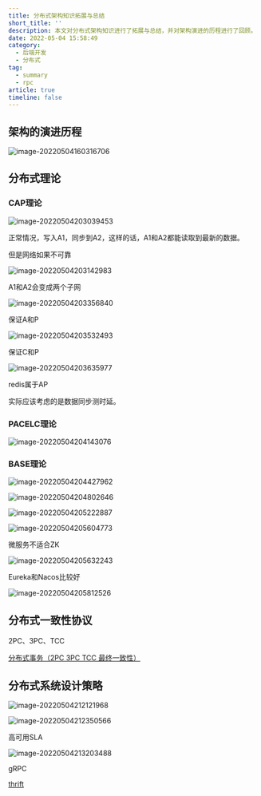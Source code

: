 ```yaml
---
title: 分布式架构知识拓展与总结
short_title: ''
description: 本文对分布式架构知识进行了拓展与总结，并对架构演进的历程进行了回顾。
date: 2022-05-04 15:58:49
category:
  - 后端开发
  - 分布式
tag:
  - summary
  - rpc
article: true
timeline: false
---
```

## 架构的演进历程

![image-20220504160316706](https://img1.terwer.space/image-20220504160316706.png)

## 分布式理论

### CAP理论

![image-20220504203039453](https://img1.terwer.space/image-20220504203039453.png)

正常情况，写入A1，同步到A2，这样的话，A1和A2都能读取到最新的数据。



但是网络如果不可靠

![image-20220504203142983](https://img1.terwer.space/image-20220504203142983.png)

A1和A2会变成两个子网



![image-20220504203356840](https://img1.terwer.space/image-20220504203356840.png)

保证A和P

![image-20220504203532493](https://img1.terwer.space/image-20220504203532493.png)



保证C和P

![image-20220504203635977](https://img1.terwer.space/image-20220504203635977.png)

redis属于AP



实际应该考虑的是数据同步测时延。

### PACELC理论

![image-20220504204143076](https://img1.terwer.space/image-20220504204143076.png)

### BASE理论

![image-20220504204427962](https://img1.terwer.space/image-20220504204427962.png)

![image-20220504204802646](https://img1.terwer.space/image-20220504204802646.png)

![image-20220504205222887](https://img1.terwer.space/image-20220504205222887.png)

![image-20220504205604773](https://img1.terwer.space/image-20220504205604773.png)

微服务不适合ZK

![image-20220504205632243](https://img1.terwer.space/image-20220504205632243.png)

Eureka和Nacos比较好

![image-20220504205812526](https://img1.terwer.space/image-20220504205812526.png)

## 分布式一致性协议

 2PC、3PC、TCC

[分布式事务（2PC 3PC TCC 最终一致性）](https://juejin.cn/post/6912462666187407367)

## 分布式系统设计策略

![image-20220504212121968](https://img1.terwer.space/image-20220504212121968.png)



![image-20220504212350566](https://img1.terwer.space/image-20220504212350566.png)



高可用SLA

![image-20220504213203488](https://img1.terwer.space/image-20220504213203488.png)

gRPC

[thrift](https://github.com/apache/thrift)